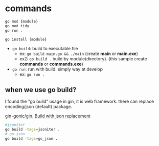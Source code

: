 # commands

```bash
go mod {module}
go mod tidy
go run .

go install {module}
```

- `go build`: build to executable file
  - ex: `go build main.go && ./main` (create **main** or **main.exe**)
  - ex2: `go build .` build by module(directory). (this sample create **commands** or **commands.exe**)
- `go run`: run with build. simply way at develop
  - ex: `go run .`

## when we use go build?

I found the "go build" usage in gin, it is web framework.
there can replace encoding/json (default) package.

[gin\-gonic/gin. Build with json replacement](https://github.com/gin-gonic/gin#build-with-json-replacement)

```bash
#jsoniter
go build -tags=jsoniter .
# go-json
go build -tags=go_json .
```

